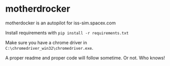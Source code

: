 # motherdrocker

motherdocker is an autopilot for iss-sim.spacex.com

Install requirements with ``pip install -r requirements.txt``

Make sure you have a chrome driver in `C:\chromedriver_win32\chromedriver.exe`.

A proper readme and proper code will follow sometime. Or not. Who knows!